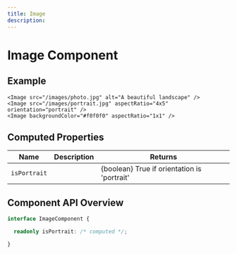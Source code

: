```yaml
---
title: Image
description: 
---
```


# Image Component



## Example

```vue
<Image src="/images/photo.jpg" alt="A beautiful landscape" />
<Image src="/images/portrait.jpg" aspectRatio="4x5" orientation="portrait" />
<Image backgroundColor="#f0f0f0" aspectRatio="1x1" />
```

## Computed Properties

| Name | Description | Returns |
|------|-------------|---------|
| `isPortrait` |  | {boolean} True if orientation is 'portrait' |

## Component API Overview

```typescript
interface ImageComponent {

  readonly isPortrait: /* computed */;

}
```

